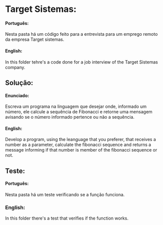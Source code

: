 # Target Sistemas:

#### Português:

Nesta pasta há um código feito para a entrevista para um emprego remoto da empresa Target sistemas.

#### English:

In this folder tehre's a code done for a job interview of the Target Sistemas company.

## Solução:

#### Enunciado:

Escreva um programa na linguagem que desejar onde, informado um número, ele calcule a sequência de Fibonacci e 
retorne uma mensagem avisando se o número informado pertence ou não a sequência.

#### English:

Develop a program, using the leanguage that you preferer, that receives a number as a parameter, calculate the fibonacci sequence
and returns a message informing if that number is member of the fibonacci sequence or not.

## Teste:

#### Português:

Nesta pasta há um teste verificando se a função funciona.

### English:

In this folder there's a test that verifies if the function works.
